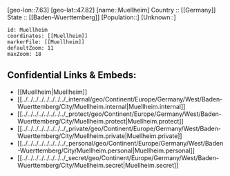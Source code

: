 ﻿---
location: [47.82,7.63] 
mapzoom: [7,12] 
mapmarker: city 
type: City
tags:
- geo/City


SpocWebEntityId: 32665
isDeleted: false
confidential: public

---
[geo-lon::7.63] 
[geo-lat::47.82] 
[name::Muellheim] 
Country :: [[Germany]]  
State :: [[Baden-Wuerttemberg]] 
[Population::] 
[Unknown::] 


```leaflet
id: Muellheim
coordinates: [[Muellheim]] 
markerFile: [[Muellheim]] 
defaultZoom: 11 
maxZoom: 18
```


## Confidential Links & Embeds: 
- [[Muellheim|Muellheim]]  
- [[../../../../../../../../_internal/geo/Continent/Europe/Germany/West/Baden-Wuerttemberg/City/Muellheim.internal|Muellheim.internal]] 
- [[../../../../../../../../_protect/geo/Continent/Europe/Germany/West/Baden-Wuerttemberg/City/Muellheim.protect|Muellheim.protect]] 
- [[../../../../../../../../_private/geo/Continent/Europe/Germany/West/Baden-Wuerttemberg/City/Muellheim.private|Muellheim.private]] 
- [[../../../../../../../../_personal/geo/Continent/Europe/Germany/West/Baden-Wuerttemberg/City/Muellheim.personal|Muellheim.personal]] 
- [[../../../../../../../../_secret/geo/Continent/Europe/Germany/West/Baden-Wuerttemberg/City/Muellheim.secret|Muellheim.secret]] 
